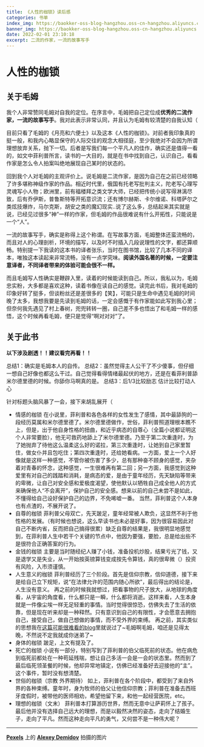 ```yaml
---
title: 《人性的枷锁》读后感
categories: 书单
index_img: https://baokker-oss-blog-hangzhou.oss-cn-hangzhou.aliyuncs.com/cdn_for_blog/blog_imgs/pexels-alexey-demidov-10259191.jpg
banner_img: https://baokker-oss-blog-hangzhou.oss-cn-hangzhou.aliyuncs.com/cdn_for_blog/blog_imgs/pexels-alexey-demidov-10259191.jpg
date: 2022-02-01 23:10:18
excerpt: 二流的作家，一流的故事写手
---
```






# 人性的枷锁

## 关于毛姆

我个人非常赞同毛姆对自我的定位。在序言中，毛姆把自己定位成**优秀的二流作家，一流的故事写手**。我对此表示非常认同，并且认为毛姆有较清楚的自我认知（

目前只看了毛姆的《月亮和六便士》以及这本《人性的枷锁》。对前者我印象真的挺一般，和我内心略显保守的人际交往的观念大相径庭，至少我绝对不会因为所谓理想放弃关系，抛下一切。后者是写我们每一个平凡人的佳作，确实还是值得一看的，如文中菲利普所言，读书的一大目的，就是在书中找到自己，认识自己，看看作家是怎么令人拍案叫绝地展现自己某时的状态的。

回到我个人对毛姆的主观评价上。说毛姆是二流作家，是因为自己在之前已经领略了许多堪称神级作家的作品。相近时代里，俄国有托老写批判主义，陀老写心理写灵魂写小人物；欧洲里，前有福楼拜之类文学大师，已经把传统小说写得淋漓尽致，后有乔伊斯，普鲁斯特等开拓意识流；还有博尔赫斯、卡尔维诺、科塔萨尔之类炫技爆炸，马尔克斯，胡安之类的魔幻现实..说了这么多，总结起来其实就是说，已经见过很多“神”一样的作家，但毛姆的作品很难说有什么开拓性，只能说是一个“人”。

一流的故事写手，确实是称得上这个称谓。在写故事方面，毛姆整体还蛮流畅的，而且对人的心理剖析，环境的描写，以及时不时插入几段说理性的文字，都还算顺畅。特别提一下我读的这本书的译者张乐，当时在图书馆，比较了几本不同的译本，唯独这本读起来非常流畅，没有一点学究味。**阅读外国名著的时候，一定要注意译者，不同译者带来的体验可能会很不一样。**

而且毛姆写人性确实是鞭辟入里，读着的时候能读到自己。所以，我私以为，毛姆忠实粉，大多都是喜欢这种，读着书像在读自己的感觉。读完此书后，我对毛姆的印象好转了挺多，但谈粉丝还是差很多的【笑】，可能只是生命中遇见毛姆的时间晚了太多，我想我要是先读到毛姆的话，一定会感慨于有作家能如此写到我心里；但奈何我先遇见了村上春树，兜兜转转一圈，自己差不多也悟出了和毛姆一样的感悟，这个时候再看毛姆，便只是觉得“啊对对对”了。



## 关于此书

**以下涉及剧透！！建议看完再看！！**

总结1：确实是毛姆本人的自传。
总结2：虽然觉得主人公干了不少傻事，但仔细一想自己好像也都这么干过。自己觉得看得情绪最起伏的地方，还是在看菲利普舔米尔德里德的时候。你舔你马啊真的是。
总结3：后1/3比较励志 估计比较打动人心

针对标题头脑风暴了一会，接下来胡乱展开（

- 情感的枷锁
  在小说里，菲利普和各色各样的女性发生了感情，其中最舔狗的一段经历莫属和米尔德里德了。米尔德里德做作，世俗，菲利普照道理根本瞧不上，但是，出于他自身性格的扭曲，和近乎病态的自尊心（全篇小说都证明这个人非常要脸），他无可救药地舔上了米尔德里德。乃至于第二次重逢时，为了她抛弃了待他这么温柔这么好的诺拉，第三次重逢时，让她到自己家里暂住，做女仆并且包吃住；第四次重逢时，还给她看病。一方面，爱上一个人好像就是这样一种感觉，不管你被伤害了多少，总有那种奋不顾身的感觉，夹杂着对青春的怀念，这种感觉，一生很难再有第二回；另一方面，我感觉到这种爱里有对自己的践踏和消耗，是病态的爱，是由于童年经历，先天缺陷等带来的卑微，让自己对安全感和爱极度渴望，使他默认以牺牲自己成全他人的方式来确保他人“不会离开”，保护自己的安全感。想来以前的自己未尝不是如此，不懂得给自己设好保护自己的边界，不免唏嘘一番。
  当然，菲利普这个人本身也有点渣的，不展开说了。
- 自尊的枷锁
  菲利普父母双亡，先天跛足，童年经常被人欺负，这显然不利于他性格的发展。（有时候也想说，这么早读书也未必是好事，因为很容易因此对自己不断内省，反而把自己搞得很累）缺乏自尊的结果是，我很明显地感觉到，在菲利普人生中若干个关键的节点中，他因为要强，要脸，总是给出些不是很符合正确答案的行为。
- 金钱的枷锁
  主要是当时随经纪人赚了小钱，准备投机炒股，结果亏光了钱，又是退学又是失业，从一开始按英镑算钱变成按先令算钱，真的很卑微（）投资有风险，入市须谨慎。
- 人生意义的枷锁
  菲利普经历了三个阶段。首先是信仰宗教，信仰道德，接下来是给自己立下规矩，说“在法律允许的范围内随心所欲”，最后得出的结论是，人生没有意义。
  再之前的时候我就想过，把看事物的尺子放大，从地球的角度看，从宇宙的角度看，什么都只是一瞬，什么都将消逝。这样来看，人生本身就是一件像尘埃一样无足轻重的事情。当时觉得很惊恐，仿佛失去了生活的依靠，但是现在听来却是一种释然。只有意识到自己的有限性，才会愿意去拥抱自己，接受自己，做自己想做的事情，而不受外界的束缚。
  再之前，其实类似的思想我在[这篇可能很难看的blog](https://baokker.github.io/2021/08/17/%E3%80%8A%E9%9D%9E%E7%90%86%E6%80%A7%E7%9A%84%E4%BA%BA%E3%80%8B%E8%AF%BB%E5%90%8E%E6%84%9F/)里就说过了~毛姆啊毛姆，咱还是见得太晚，不然说不定我就成你迷弟了~
- 身体的枷锁
  跛足，上文有提及了。
- 死亡的枷锁
  小说有一部分，特别写到了菲利普的伯父临死前的状态。他在病危到临死前都处在一种苟延残喘，想让自己多活一会是一会的状态里。然而到了最后临死领圣餐的时候，他却异常地镇定，仿佛已经准备好去迎接他的“主”。这个事件，暂时没有想清楚。
- 世俗的枷锁（宗教 外界期待）
  如上，菲利普在各个阶段中，都受到了来自外界的各种束缚。童年时，身为牧师的伯父让他信仰宗教；菲利普在准备去西班牙度假时，被带他的医师相劝，希望他留下来，和他一起经营医院，etc。
- 理想的枷锁（文末）
  菲利普本打算游历世界，然而无意中让萨莉怀上了孩子。最后他并没有选择自己远大的理想，而是以毅然决然的姿态，走向了结婚生子，走向了平凡。然而这种走向平凡的勇气，又何尝不是一种伟大呢？

---

**[Pexels](https://www.pexels.com/zh-cn/photo/10259191/?utm_content=attributionCopyText&utm_medium=referral&utm_source=pexels)** 上的 **[Alexey Demidov](https://www.pexels.com/zh-cn/@theplanetspeaks?utm_content=attributionCopyText&utm_medium=referral&utm_source=pexels)** 拍摄的图片
